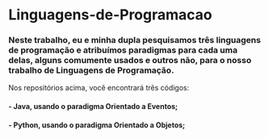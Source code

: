 # Linguagens-de-Programacao

### Neste trabalho, eu e minha dupla pesquisamos três linguagens de programação e atribuímos paradigmas para cada uma delas, alguns comumente usados e outros não, para o nosso trabalho de Linguagens de Programação.
Nos repositórios acima, você encontrará três códigos:

#### - Java, usando o paradigma Orientado a Eventos;
#### - Python, usando o paradigma Orientado a Objetos;

